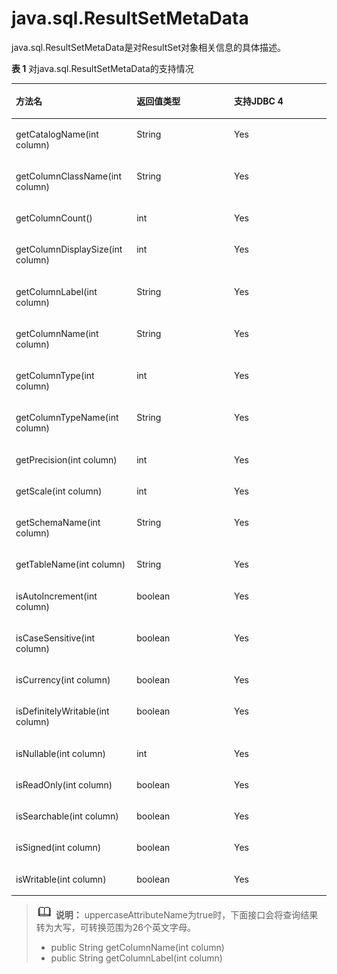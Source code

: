 # java.sql.ResultSetMetaData<a name="ZH-CN_TOPIC_0289900567"></a>

java.sql.ResultSetMetaData是对ResultSet对象相关信息的具体描述。

**表 1**  对java.sql.ResultSetMetaData的支持情况

<a name="zh-cn_topic_0237120397_zh-cn_topic_0213179163_zh-cn_topic_0189251827_zh-cn_topic_0059777732_zh-cn_topic_0058965234_table43790439"></a>
<table><thead align="left"><tr id="zh-cn_topic_0237120397_zh-cn_topic_0213179163_zh-cn_topic_0189251827_zh-cn_topic_0059777732_zh-cn_topic_0058965234_row48017451"><th class="cellrowborder" valign="top" width="38.330000000000005%" id="mcps1.2.4.1.1"><p id="zh-cn_topic_0237120397_zh-cn_topic_0213179163_zh-cn_topic_0189251827_zh-cn_topic_0059777732_zh-cn_topic_0058965234_p56747370"><a name="zh-cn_topic_0237120397_zh-cn_topic_0213179163_zh-cn_topic_0189251827_zh-cn_topic_0059777732_zh-cn_topic_0058965234_p56747370"></a><a name="zh-cn_topic_0237120397_zh-cn_topic_0213179163_zh-cn_topic_0189251827_zh-cn_topic_0059777732_zh-cn_topic_0058965234_p56747370"></a>方法名</p>
</th>
<th class="cellrowborder" valign="top" width="30.92%" id="mcps1.2.4.1.2"><p id="zh-cn_topic_0237120397_zh-cn_topic_0213179163_zh-cn_topic_0189251827_zh-cn_topic_0059777732_zh-cn_topic_0058965234_p24979458"><a name="zh-cn_topic_0237120397_zh-cn_topic_0213179163_zh-cn_topic_0189251827_zh-cn_topic_0059777732_zh-cn_topic_0058965234_p24979458"></a><a name="zh-cn_topic_0237120397_zh-cn_topic_0213179163_zh-cn_topic_0189251827_zh-cn_topic_0059777732_zh-cn_topic_0058965234_p24979458"></a>返回值类型</p>
</th>
<th class="cellrowborder" valign="top" width="30.750000000000004%" id="mcps1.2.4.1.3"><p id="zh-cn_topic_0237120397_zh-cn_topic_0213179163_zh-cn_topic_0189251827_zh-cn_topic_0059777732_zh-cn_topic_0058965234_p9323005"><a name="zh-cn_topic_0237120397_zh-cn_topic_0213179163_zh-cn_topic_0189251827_zh-cn_topic_0059777732_zh-cn_topic_0058965234_p9323005"></a><a name="zh-cn_topic_0237120397_zh-cn_topic_0213179163_zh-cn_topic_0189251827_zh-cn_topic_0059777732_zh-cn_topic_0058965234_p9323005"></a>支持JDBC 4</p>
</th>
</tr>
</thead>
<tbody><tr id="row1973320341038"><td class="cellrowborder" valign="top" width="38.330000000000005%" headers="mcps1.2.4.1.1 "><p id="p0733203411313"><a name="p0733203411313"></a><a name="p0733203411313"></a>getCatalogName​(int column)</p>
</td>
<td class="cellrowborder" valign="top" width="30.92%" headers="mcps1.2.4.1.2 "><p id="p57332342312"><a name="p57332342312"></a><a name="p57332342312"></a>String</p>
</td>
<td class="cellrowborder" valign="top" width="30.750000000000004%" headers="mcps1.2.4.1.3 "><p id="p1373312341233"><a name="p1373312341233"></a><a name="p1373312341233"></a>Yes</p>
</td>
</tr>
<tr id="row1696612458614"><td class="cellrowborder" valign="top" width="38.330000000000005%" headers="mcps1.2.4.1.1 "><p id="p496619453616"><a name="p496619453616"></a><a name="p496619453616"></a>getColumnClassName​(int column)</p>
</td>
<td class="cellrowborder" valign="top" width="30.92%" headers="mcps1.2.4.1.2 "><p id="p10966245161"><a name="p10966245161"></a><a name="p10966245161"></a>String</p>
</td>
<td class="cellrowborder" valign="top" width="30.750000000000004%" headers="mcps1.2.4.1.3 "><p id="p149668451613"><a name="p149668451613"></a><a name="p149668451613"></a>Yes</p>
</td>
</tr>
<tr id="zh-cn_topic_0237120397_zh-cn_topic_0213179163_zh-cn_topic_0189251827_zh-cn_topic_0059777732_zh-cn_topic_0058965234_row15866543"><td class="cellrowborder" valign="top" width="38.330000000000005%" headers="mcps1.2.4.1.1 "><p id="zh-cn_topic_0237120397_zh-cn_topic_0213179163_zh-cn_topic_0189251827_zh-cn_topic_0059777732_zh-cn_topic_0058965234_p64178108"><a name="zh-cn_topic_0237120397_zh-cn_topic_0213179163_zh-cn_topic_0189251827_zh-cn_topic_0059777732_zh-cn_topic_0058965234_p64178108"></a><a name="zh-cn_topic_0237120397_zh-cn_topic_0213179163_zh-cn_topic_0189251827_zh-cn_topic_0059777732_zh-cn_topic_0058965234_p64178108"></a>getColumnCount()</p>
</td>
<td class="cellrowborder" valign="top" width="30.92%" headers="mcps1.2.4.1.2 "><p id="zh-cn_topic_0237120397_zh-cn_topic_0213179163_zh-cn_topic_0189251827_zh-cn_topic_0059777732_zh-cn_topic_0058965234_p17968003"><a name="zh-cn_topic_0237120397_zh-cn_topic_0213179163_zh-cn_topic_0189251827_zh-cn_topic_0059777732_zh-cn_topic_0058965234_p17968003"></a><a name="zh-cn_topic_0237120397_zh-cn_topic_0213179163_zh-cn_topic_0189251827_zh-cn_topic_0059777732_zh-cn_topic_0058965234_p17968003"></a>int</p>
</td>
<td class="cellrowborder" valign="top" width="30.750000000000004%" headers="mcps1.2.4.1.3 "><p id="zh-cn_topic_0237120397_zh-cn_topic_0213179163_zh-cn_topic_0189251827_zh-cn_topic_0059777732_zh-cn_topic_0058965234_p2812255"><a name="zh-cn_topic_0237120397_zh-cn_topic_0213179163_zh-cn_topic_0189251827_zh-cn_topic_0059777732_zh-cn_topic_0058965234_p2812255"></a><a name="zh-cn_topic_0237120397_zh-cn_topic_0213179163_zh-cn_topic_0189251827_zh-cn_topic_0059777732_zh-cn_topic_0058965234_p2812255"></a>Yes</p>
</td>
</tr>
<tr id="row317316124714"><td class="cellrowborder" valign="top" width="38.330000000000005%" headers="mcps1.2.4.1.1 "><p id="p117319125718"><a name="p117319125718"></a><a name="p117319125718"></a>getColumnDisplaySize​(int column)</p>
</td>
<td class="cellrowborder" valign="top" width="30.92%" headers="mcps1.2.4.1.2 "><p id="p2173191214717"><a name="p2173191214717"></a><a name="p2173191214717"></a>int</p>
</td>
<td class="cellrowborder" valign="top" width="30.750000000000004%" headers="mcps1.2.4.1.3 "><p id="p1417316121974"><a name="p1417316121974"></a><a name="p1417316121974"></a>Yes</p>
</td>
</tr>
<tr id="row11421344710"><td class="cellrowborder" valign="top" width="38.330000000000005%" headers="mcps1.2.4.1.1 "><p id="p16438341874"><a name="p16438341874"></a><a name="p16438341874"></a>getColumnLabel​(int column)</p>
</td>
<td class="cellrowborder" valign="top" width="30.92%" headers="mcps1.2.4.1.2 "><p id="p44313416716"><a name="p44313416716"></a><a name="p44313416716"></a>String</p>
</td>
<td class="cellrowborder" valign="top" width="30.750000000000004%" headers="mcps1.2.4.1.3 "><p id="p10436341276"><a name="p10436341276"></a><a name="p10436341276"></a>Yes</p>
</td>
</tr>
<tr id="zh-cn_topic_0237120397_zh-cn_topic_0213179163_zh-cn_topic_0189251827_zh-cn_topic_0059777732_zh-cn_topic_0058965234_row14831818"><td class="cellrowborder" valign="top" width="38.330000000000005%" headers="mcps1.2.4.1.1 "><p id="zh-cn_topic_0237120397_zh-cn_topic_0213179163_zh-cn_topic_0189251827_zh-cn_topic_0059777732_zh-cn_topic_0058965234_p29590292"><a name="zh-cn_topic_0237120397_zh-cn_topic_0213179163_zh-cn_topic_0189251827_zh-cn_topic_0059777732_zh-cn_topic_0058965234_p29590292"></a><a name="zh-cn_topic_0237120397_zh-cn_topic_0213179163_zh-cn_topic_0189251827_zh-cn_topic_0059777732_zh-cn_topic_0058965234_p29590292"></a>getColumnName(int column)</p>
</td>
<td class="cellrowborder" valign="top" width="30.92%" headers="mcps1.2.4.1.2 "><p id="zh-cn_topic_0237120397_zh-cn_topic_0213179163_zh-cn_topic_0189251827_zh-cn_topic_0059777732_zh-cn_topic_0058965234_p65715787"><a name="zh-cn_topic_0237120397_zh-cn_topic_0213179163_zh-cn_topic_0189251827_zh-cn_topic_0059777732_zh-cn_topic_0058965234_p65715787"></a><a name="zh-cn_topic_0237120397_zh-cn_topic_0213179163_zh-cn_topic_0189251827_zh-cn_topic_0059777732_zh-cn_topic_0058965234_p65715787"></a>String</p>
</td>
<td class="cellrowborder" valign="top" width="30.750000000000004%" headers="mcps1.2.4.1.3 "><p id="zh-cn_topic_0237120397_zh-cn_topic_0213179163_zh-cn_topic_0189251827_zh-cn_topic_0059777732_zh-cn_topic_0058965234_p8701847"><a name="zh-cn_topic_0237120397_zh-cn_topic_0213179163_zh-cn_topic_0189251827_zh-cn_topic_0059777732_zh-cn_topic_0058965234_p8701847"></a><a name="zh-cn_topic_0237120397_zh-cn_topic_0213179163_zh-cn_topic_0189251827_zh-cn_topic_0059777732_zh-cn_topic_0058965234_p8701847"></a>Yes</p>
</td>
</tr>
<tr id="zh-cn_topic_0237120397_zh-cn_topic_0213179163_zh-cn_topic_0189251827_zh-cn_topic_0059777732_zh-cn_topic_0058965234_row58544752"><td class="cellrowborder" valign="top" width="38.330000000000005%" headers="mcps1.2.4.1.1 "><p id="zh-cn_topic_0237120397_zh-cn_topic_0213179163_zh-cn_topic_0189251827_zh-cn_topic_0059777732_zh-cn_topic_0058965234_p8024095"><a name="zh-cn_topic_0237120397_zh-cn_topic_0213179163_zh-cn_topic_0189251827_zh-cn_topic_0059777732_zh-cn_topic_0058965234_p8024095"></a><a name="zh-cn_topic_0237120397_zh-cn_topic_0213179163_zh-cn_topic_0189251827_zh-cn_topic_0059777732_zh-cn_topic_0058965234_p8024095"></a>getColumnType(int column)</p>
</td>
<td class="cellrowborder" valign="top" width="30.92%" headers="mcps1.2.4.1.2 "><p id="zh-cn_topic_0237120397_zh-cn_topic_0213179163_zh-cn_topic_0189251827_zh-cn_topic_0059777732_zh-cn_topic_0058965234_p8472465"><a name="zh-cn_topic_0237120397_zh-cn_topic_0213179163_zh-cn_topic_0189251827_zh-cn_topic_0059777732_zh-cn_topic_0058965234_p8472465"></a><a name="zh-cn_topic_0237120397_zh-cn_topic_0213179163_zh-cn_topic_0189251827_zh-cn_topic_0059777732_zh-cn_topic_0058965234_p8472465"></a>int</p>
</td>
<td class="cellrowborder" valign="top" width="30.750000000000004%" headers="mcps1.2.4.1.3 "><p id="zh-cn_topic_0237120397_zh-cn_topic_0213179163_zh-cn_topic_0189251827_zh-cn_topic_0059777732_zh-cn_topic_0058965234_p65774377"><a name="zh-cn_topic_0237120397_zh-cn_topic_0213179163_zh-cn_topic_0189251827_zh-cn_topic_0059777732_zh-cn_topic_0058965234_p65774377"></a><a name="zh-cn_topic_0237120397_zh-cn_topic_0213179163_zh-cn_topic_0189251827_zh-cn_topic_0059777732_zh-cn_topic_0058965234_p65774377"></a>Yes</p>
</td>
</tr>
<tr id="zh-cn_topic_0237120397_zh-cn_topic_0213179163_zh-cn_topic_0189251827_zh-cn_topic_0059777732_zh-cn_topic_0058965234_row63489940"><td class="cellrowborder" valign="top" width="38.330000000000005%" headers="mcps1.2.4.1.1 "><p id="zh-cn_topic_0237120397_zh-cn_topic_0213179163_zh-cn_topic_0189251827_zh-cn_topic_0059777732_zh-cn_topic_0058965234_p7550778"><a name="zh-cn_topic_0237120397_zh-cn_topic_0213179163_zh-cn_topic_0189251827_zh-cn_topic_0059777732_zh-cn_topic_0058965234_p7550778"></a><a name="zh-cn_topic_0237120397_zh-cn_topic_0213179163_zh-cn_topic_0189251827_zh-cn_topic_0059777732_zh-cn_topic_0058965234_p7550778"></a>getColumnTypeName(int column)</p>
</td>
<td class="cellrowborder" valign="top" width="30.92%" headers="mcps1.2.4.1.2 "><p id="zh-cn_topic_0237120397_zh-cn_topic_0213179163_zh-cn_topic_0189251827_zh-cn_topic_0059777732_zh-cn_topic_0058965234_p65166555"><a name="zh-cn_topic_0237120397_zh-cn_topic_0213179163_zh-cn_topic_0189251827_zh-cn_topic_0059777732_zh-cn_topic_0058965234_p65166555"></a><a name="zh-cn_topic_0237120397_zh-cn_topic_0213179163_zh-cn_topic_0189251827_zh-cn_topic_0059777732_zh-cn_topic_0058965234_p65166555"></a>String</p>
</td>
<td class="cellrowborder" valign="top" width="30.750000000000004%" headers="mcps1.2.4.1.3 "><p id="zh-cn_topic_0237120397_zh-cn_topic_0213179163_zh-cn_topic_0189251827_zh-cn_topic_0059777732_zh-cn_topic_0058965234_p29343262"><a name="zh-cn_topic_0237120397_zh-cn_topic_0213179163_zh-cn_topic_0189251827_zh-cn_topic_0059777732_zh-cn_topic_0058965234_p29343262"></a><a name="zh-cn_topic_0237120397_zh-cn_topic_0213179163_zh-cn_topic_0189251827_zh-cn_topic_0059777732_zh-cn_topic_0058965234_p29343262"></a>Yes</p>
</td>
</tr>
<tr id="row165464171280"><td class="cellrowborder" valign="top" width="38.330000000000005%" headers="mcps1.2.4.1.1 "><p id="p0212525898"><a name="p0212525898"></a><a name="p0212525898"></a>getPrecision​(int column)</p>
</td>
<td class="cellrowborder" valign="top" width="30.92%" headers="mcps1.2.4.1.2 "><p id="p5668164312911"><a name="p5668164312911"></a><a name="p5668164312911"></a>int</p>
</td>
<td class="cellrowborder" valign="top" width="30.750000000000004%" headers="mcps1.2.4.1.3 "><p id="p35465171886"><a name="p35465171886"></a><a name="p35465171886"></a>Yes</p>
</td>
</tr>
<tr id="row91081621682"><td class="cellrowborder" valign="top" width="38.330000000000005%" headers="mcps1.2.4.1.1 "><p id="p421262514910"><a name="p421262514910"></a><a name="p421262514910"></a>getScale​(int column)</p>
</td>
<td class="cellrowborder" valign="top" width="30.92%" headers="mcps1.2.4.1.2 "><p id="p16682431097"><a name="p16682431097"></a><a name="p16682431097"></a>int</p>
</td>
<td class="cellrowborder" valign="top" width="30.750000000000004%" headers="mcps1.2.4.1.3 "><p id="p15108112118819"><a name="p15108112118819"></a><a name="p15108112118819"></a>Yes</p>
</td>
</tr>
<tr id="row1824345815820"><td class="cellrowborder" valign="top" width="38.330000000000005%" headers="mcps1.2.4.1.1 "><p id="p4212162512919"><a name="p4212162512919"></a><a name="p4212162512919"></a>getSchemaName​(int column)</p>
</td>
<td class="cellrowborder" valign="top" width="30.92%" headers="mcps1.2.4.1.2 "><p id="p17668134310913"><a name="p17668134310913"></a><a name="p17668134310913"></a>String</p>
</td>
<td class="cellrowborder" valign="top" width="30.750000000000004%" headers="mcps1.2.4.1.3 "><p id="p624355818810"><a name="p624355818810"></a><a name="p624355818810"></a>Yes</p>
</td>
</tr>
<tr id="row191411218919"><td class="cellrowborder" valign="top" width="38.330000000000005%" headers="mcps1.2.4.1.1 "><p id="p3212172512915"><a name="p3212172512915"></a><a name="p3212172512915"></a>getTableName​(int column)</p>
</td>
<td class="cellrowborder" valign="top" width="30.92%" headers="mcps1.2.4.1.2 "><p id="p56686431699"><a name="p56686431699"></a><a name="p56686431699"></a>String</p>
</td>
<td class="cellrowborder" valign="top" width="30.750000000000004%" headers="mcps1.2.4.1.3 "><p id="p414211120911"><a name="p414211120911"></a><a name="p414211120911"></a>Yes</p>
</td>
</tr>
<tr id="row68292511815"><td class="cellrowborder" valign="top" width="38.330000000000005%" headers="mcps1.2.4.1.1 "><p id="p11212162510912"><a name="p11212162510912"></a><a name="p11212162510912"></a>isAutoIncrement​(int column)</p>
</td>
<td class="cellrowborder" valign="top" width="30.92%" headers="mcps1.2.4.1.2 "><p id="p4668343198"><a name="p4668343198"></a><a name="p4668343198"></a>boolean</p>
</td>
<td class="cellrowborder" valign="top" width="30.750000000000004%" headers="mcps1.2.4.1.3 "><p id="p68216257820"><a name="p68216257820"></a><a name="p68216257820"></a>Yes</p>
</td>
</tr>
<tr id="row32832554819"><td class="cellrowborder" valign="top" width="38.330000000000005%" headers="mcps1.2.4.1.1 "><p id="p142121425394"><a name="p142121425394"></a><a name="p142121425394"></a>isCaseSensitive​(int column)</p>
</td>
<td class="cellrowborder" valign="top" width="30.92%" headers="mcps1.2.4.1.2 "><p id="p466894314918"><a name="p466894314918"></a><a name="p466894314918"></a>boolean</p>
</td>
<td class="cellrowborder" valign="top" width="30.750000000000004%" headers="mcps1.2.4.1.3 "><p id="p62848554817"><a name="p62848554817"></a><a name="p62848554817"></a>Yes</p>
</td>
</tr>
<tr id="row990218284812"><td class="cellrowborder" valign="top" width="38.330000000000005%" headers="mcps1.2.4.1.1 "><p id="p621222513912"><a name="p621222513912"></a><a name="p621222513912"></a>isCurrency​(int column)</p>
</td>
<td class="cellrowborder" valign="top" width="30.92%" headers="mcps1.2.4.1.2 "><p id="p1066810431918"><a name="p1066810431918"></a><a name="p1066810431918"></a>boolean</p>
</td>
<td class="cellrowborder" valign="top" width="30.750000000000004%" headers="mcps1.2.4.1.3 "><p id="p19037286813"><a name="p19037286813"></a><a name="p19037286813"></a>Yes</p>
</td>
</tr>
<tr id="row513754819812"><td class="cellrowborder" valign="top" width="38.330000000000005%" headers="mcps1.2.4.1.1 "><p id="p12128251194"><a name="p12128251194"></a><a name="p12128251194"></a>isDefinitelyWritable​(int column)</p>
</td>
<td class="cellrowborder" valign="top" width="30.92%" headers="mcps1.2.4.1.2 "><p id="p7668134313919"><a name="p7668134313919"></a><a name="p7668134313919"></a>boolean</p>
</td>
<td class="cellrowborder" valign="top" width="30.750000000000004%" headers="mcps1.2.4.1.3 "><p id="p18137154820813"><a name="p18137154820813"></a><a name="p18137154820813"></a>Yes</p>
</td>
</tr>
<tr id="row963635119817"><td class="cellrowborder" valign="top" width="38.330000000000005%" headers="mcps1.2.4.1.1 "><p id="p72127254917"><a name="p72127254917"></a><a name="p72127254917"></a>isNullable​(int column)</p>
</td>
<td class="cellrowborder" valign="top" width="30.92%" headers="mcps1.2.4.1.2 "><p id="p13668114312918"><a name="p13668114312918"></a><a name="p13668114312918"></a>int</p>
</td>
<td class="cellrowborder" valign="top" width="30.750000000000004%" headers="mcps1.2.4.1.3 "><p id="p4636195111819"><a name="p4636195111819"></a><a name="p4636195111819"></a>Yes</p>
</td>
</tr>
<tr id="row385683211818"><td class="cellrowborder" valign="top" width="38.330000000000005%" headers="mcps1.2.4.1.1 "><p id="p521210251293"><a name="p521210251293"></a><a name="p521210251293"></a>isReadOnly​(int column)</p>
</td>
<td class="cellrowborder" valign="top" width="30.92%" headers="mcps1.2.4.1.2 "><p id="p12668743991"><a name="p12668743991"></a><a name="p12668743991"></a>boolean</p>
</td>
<td class="cellrowborder" valign="top" width="30.750000000000004%" headers="mcps1.2.4.1.3 "><p id="p128561832984"><a name="p128561832984"></a><a name="p128561832984"></a>Yes</p>
</td>
</tr>
<tr id="row64284362081"><td class="cellrowborder" valign="top" width="38.330000000000005%" headers="mcps1.2.4.1.1 "><p id="p1321202510910"><a name="p1321202510910"></a><a name="p1321202510910"></a>isSearchable​(int column)</p>
</td>
<td class="cellrowborder" valign="top" width="30.92%" headers="mcps1.2.4.1.2 "><p id="p06689436910"><a name="p06689436910"></a><a name="p06689436910"></a>boolean</p>
</td>
<td class="cellrowborder" valign="top" width="30.750000000000004%" headers="mcps1.2.4.1.3 "><p id="p742913617810"><a name="p742913617810"></a><a name="p742913617810"></a>Yes</p>
</td>
</tr>
<tr id="row2573194318819"><td class="cellrowborder" valign="top" width="38.330000000000005%" headers="mcps1.2.4.1.1 "><p id="p202124259919"><a name="p202124259919"></a><a name="p202124259919"></a>isSigned​(int column)</p>
</td>
<td class="cellrowborder" valign="top" width="30.92%" headers="mcps1.2.4.1.2 "><p id="p1966910431097"><a name="p1966910431097"></a><a name="p1966910431097"></a>boolean</p>
</td>
<td class="cellrowborder" valign="top" width="30.750000000000004%" headers="mcps1.2.4.1.3 "><p id="p0573943584"><a name="p0573943584"></a><a name="p0573943584"></a>Yes</p>
</td>
</tr>
<tr id="row1487134010816"><td class="cellrowborder" valign="top" width="38.330000000000005%" headers="mcps1.2.4.1.1 "><p id="p1521219251795"><a name="p1521219251795"></a><a name="p1521219251795"></a>isWritable​(int column)</p>
</td>
<td class="cellrowborder" valign="top" width="30.92%" headers="mcps1.2.4.1.2 "><p id="p066994316918"><a name="p066994316918"></a><a name="p066994316918"></a>boolean</p>
</td>
<td class="cellrowborder" valign="top" width="30.750000000000004%" headers="mcps1.2.4.1.3 "><p id="p138716401382"><a name="p138716401382"></a><a name="p138716401382"></a>Yes</p>
</td>
</tr>
</tbody>
</table>

>![](public_sys-resources/icon-note.png) **说明：**
>uppercaseAttributeName为true时，下面接口会将查询结果转为大写，可转换范围为26个英文字母。
>-   public String getColumnName\(int column\)
>-   public String getColumnLabel\(int column\)
